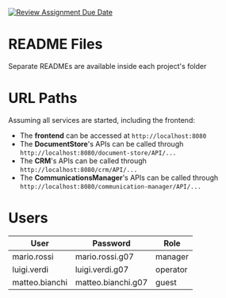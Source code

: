[![Review Assignment Due Date](https://classroom.github.com/assets/deadline-readme-button-24ddc0f5d75046c5622901739e7c5dd533143b0c8e959d652212380cedb1ea36.svg)](https://classroom.github.com/a/CKg0UQ4N)

# README Files
Separate READMEs are available inside each project's folder

# URL Paths

Assuming all services are started, including the frontend:
* The **frontend** can be accessed at `http://localhost:8080`
* The **DocumentStore**'s APIs can be called through `http://localhost:8080/document-store/API/...`
* The **CRM**'s APIs can be called through `http://localhost:8080/crm/API/...`
* The **CommunicationsManager**'s APIs can be called through `http://localhost:8080/communication-manager/API/...`

# Users

| **User**       | **Password**       | **Role** |
|----------------|--------------------|----------|
| mario.rossi    | mario.rossi.g07    | manager  |
| luigi.verdi    | luigi.verdi.g07    | operator |
| matteo.bianchi | matteo.bianchi.g07 | guest    |